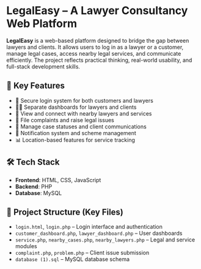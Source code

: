 # LegalEasy – A Lawyer Consultancy Web Platform

**LegalEasy** is a web-based platform designed to bridge the gap between lawyers and clients. It allows users to log in as a lawyer or a customer, manage legal cases, access nearby legal services, and communicate efficiently. The project reflects practical thinking, real-world usability, and full-stack development skills.

## 🌟 Key Features

- 🔐 Secure login system for both customers and lawyers
- 🧑‍⚖️ Separate dashboards for lawyers and clients
- 📍 View and connect with nearby lawyers and services
- 📝 File complaints and raise legal issues
- 📂 Manage case statuses and client communications
- 🔔 Notification system and scheme management
- 📊 Location-based features for service tracking

## 🛠️ Tech Stack

- **Frontend**: HTML, CSS, JavaScript
- **Backend**: PHP
- **Database**: MySQL

## 📁 Project Structure (Key Files)

- `login.html`, `login.php` – Login interface and authentication
- `customer_dashboard.php`, `lawyer_dashboard.php` – User dashboards
- `service.php`, `nearby_cases.php`, `nearby_lawyers.php` – Legal and service modules
- `complaint.php`, `problem.php` – Client issue submission
- `database (1).sql` – MySQL database schema

